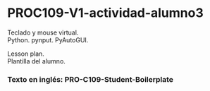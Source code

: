 # PROC109-V1-actividad-alumno3
Teclado y mouse virtual.  
Python. pynput. PyAutoGUI.  
  
Lesson plan.  
Plantilla del alumno.  
  
### Texto en inglés: PRO-C109-Student-Boilerplate

